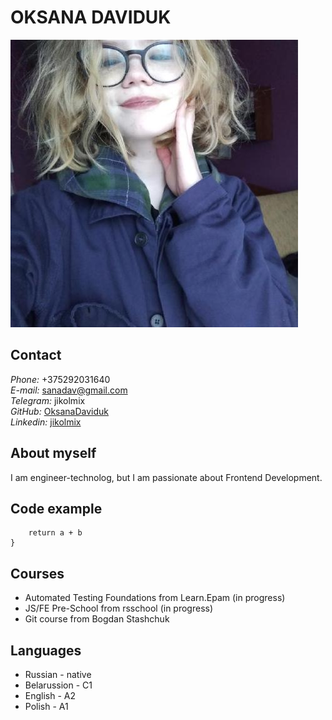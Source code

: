 # OKSANA DAVIDUK
![Image](100081811.JPEG)
## Contact
  *Phone:* +375292031640 <br />
  *E-mail:* sanadav@gmail.com <br />
  *Telegram:* jikolmix <br />
  *GitHub:* [OksanaDaviduk](https://github.com/OksanaDaviduk) <br />
  *Linkedin:* [jikolmix](https://www.linkedin.com/in/jikolmix/) <br />
## About myself
I am engineer-technolog, but I am passionate about Frontend Development.
## Code example
``` function sum(a, b) {
    return a + b
}
```
## Courses
* Automated Testing Foundations from Learn.Epam (in progress)
* JS/FE Pre-School from rsschool (in progress)
* Git course from Bogdan Stashchuk 
## Languages
* Russian - native
* Belarussion - C1
* English - A2
* Polish - A1